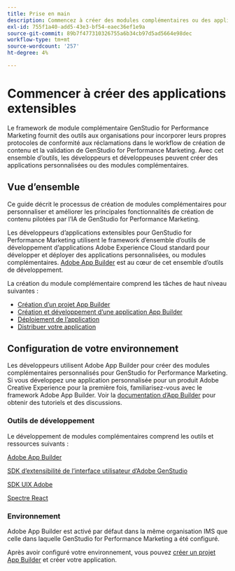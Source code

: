 ```yaml
---
title: Prise en main
description: Commencez à créer des modules complémentaires ou des applications App Builder qui étendent GenStudio for Performance Marketing.
exl-id: 755f1a40-add5-43e3-bf54-eaec36ef1e9a
source-git-commit: 89b7f477310326755a6b34cb97d5ad5664e98dec
workflow-type: tm+mt
source-wordcount: '257'
ht-degree: 4%

---
```


# Commencer à créer des applications extensibles

Le framework de module complémentaire GenStudio for Performance Marketing fournit des outils aux organisations pour incorporer leurs propres protocoles de conformité aux réclamations dans le workflow de création de contenu et la validation de GenStudio for Performance Marketing. Avec cet ensemble d’outils, les développeurs et développeuses peuvent créer des applications personnalisées ou des modules complémentaires.

## Vue d’ensemble

Ce guide décrit le processus de création de modules complémentaires pour personnaliser et améliorer les principales fonctionnalités de création de contenu pilotées par l’IA de GenStudio for Performance Marketing.

Les développeurs d’applications extensibles pour GenStudio for Performance Marketing utilisent le framework d’ensemble d’outils de développement d’applications Adobe Experience Cloud standard pour développer et déployer des applications personnalisées, ou modules complémentaires. [Adobe App Builder](https://developer.adobe.com/app-builder/) est au cœur de cet ensemble d’outils de développement.

La création du module complémentaire comprend les tâches de haut niveau suivantes :

* [Création d’un projet App Builder](create-project.md)
* [Création et développement d’une application App Builder](create-app.md)
* [Déploiement de l’application](deploy-app.md)
* [Distribuer votre application](distribute-app.md)

## Configuration de votre environnement

Les développeurs utilisent Adobe App Builder pour créer des modules complémentaires personnalisés pour GenStudio for Performance Marketing. Si vous développez une application personnalisée pour un produit Adobe Creative Experience pour la première fois, familiarisez-vous avec le framework Adobe App Builder. Voir la [documentation d’App Builder](https://developer.adobe.com/app-builder/docs/overview/) pour obtenir des tutoriels et des discussions.

### Outils de développement

Le développement de modules complémentaires comprend les outils et ressources suivants :

[Adobe App Builder](https://developer.adobe.com/app-builder/)

[SDK d’extensibilité de l’interface utilisateur d’Adobe GenStudio](https://github.com/adobe/genstudio-uix-sdk)

[SDK UIX Adobe](https://github.com/adobe/uix-sdk)

[ Spectre React ](https://react-spectrum.adobe.com/react-spectrum/getting-started.html)

### Environnement

Adobe App Builder est activé par défaut dans la même organisation IMS que celle dans laquelle GenStudio for Performance Marketing a été configuré.

Après avoir configuré votre environnement, vous pouvez [créer un projet App Builder](create-project.md) et créer votre application.
